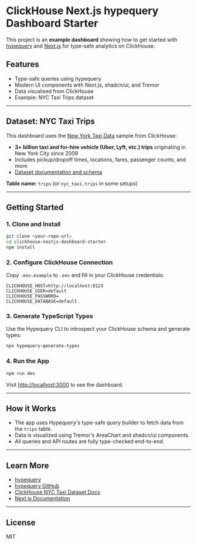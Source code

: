 # ClickHouse Next.js hypequery Dashboard Starter

This project is an **example dashboard** showing how to get started with [hypequery](https://github.com/hypequery/hypequery) and [Next.js](https://nextjs.org/) for type-safe analytics on ClickHouse.

## Features
- Type-safe queries using hypequery
- Modern UI components with Next.js, shadcn/ui, and Tremor
- Data visualised from ClickHouse
- Example: NYC Taxi Trips dataset

---

## Dataset: NYC Taxi Trips

This dashboard uses the [New York Taxi Data](https://clickhouse.com/docs/getting-started/example-datasets/nyc-taxi) sample from ClickHouse:

- **3+ billion taxi and for-hire vehicle (Uber, Lyft, etc.) trips** originating in New York City since 2009
- Includes pickup/dropoff times, locations, fares, passenger counts, and more
- [Dataset documentation and schema](https://clickhouse.com/docs/getting-started/example-datasets/nyc-taxi)

**Table name:** `trips` (or `nyc_taxi.trips` in some setups)

---

## Getting Started

### 1. Clone and Install
```sh
git clone <your-repo-url>
cd clickhouse-nextjs-dashboard-starter
npm install
```

### 2. Configure ClickHouse Connection
Copy `.env.example` to `.env` and fill in your ClickHouse credentials:
```env
CLICKHOUSE_HOST=http://localhost:8123
CLICKHOUSE_USER=default
CLICKHOUSE_PASSWORD=
CLICKHOUSE_DATABASE=default
```

### 3. Generate TypeScript Types
Use the Hypequery CLI to introspect your ClickHouse schema and generate types:
```sh
npx hypequery-generate-types
```

### 4. Run the App
```sh
npm run dev
```
Visit [http://localhost:3000](http://localhost:3000) to see the dashboard.

---

## How it Works
- The app uses Hypequery's type-safe query builder to fetch data from the `trips` table.
- Data is visualized using Tremor's AreaChart and shadcn/ui components.
- All queries and API routes are fully type-checked end-to-end.

---

## Learn More
- [hypequery](https://hypequery.com)
- [hypequery GitHub](https://github.com/hypequery/hypequery)
- [ClickHouse NYC Taxi Dataset Docs](https://clickhouse.com/docs/getting-started/example-datasets/nyc-taxi)
- [Next.js Documentation](https://nextjs.org/docs)

---

## License
MIT
